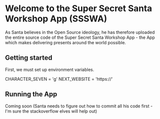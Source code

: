# Welcome to the Super Secret Santa Workshop App (SSSWA)
As Santa believes in the Open Source ideology, he has therefore uploaded the entire source code of the Super Secret Santa Workshop App - the App which makes delivering presents around the world possible.

## Getting started
First, we must set up environment variables.

CHARACTER_SEVEN = 'g'
NEXT_WEBSITE = 'https://'

## Running the App
Coming soon (Santa needs to figure out how to commit all his code first - I'm sure the stackoverflow elves will help out)
